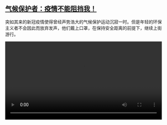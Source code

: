 <!--1593338038000-->
[气候保护者：疫情不能阻挡我！](https://www.dw.com/zh/%E6%B0%94%E5%80%99%E4%BF%9D%E6%8A%A4%E8%80%85%EF%BC%9A%E7%96%AB%E6%83%85%E4%B8%8D%E8%83%BD%E9%98%BB%E6%8C%A1%E6%88%91%EF%BC%81/a-53928154)
------

<p>突如其来的新冠疫情使得曾经声势浩大的气候保护运动沉寂一时。但是年轻的环保主义者不会因此而放弃发声，他们戴上口罩，在保持安全距离的前提下，继续上街游行。</small></p><video src="https://tvdownloaddw-a.akamaihd.net/dwtv_video/flv/vdt_zh/2020/bchi200624_001_klima_01g_sd_sor.mp4" controls style="width:100%"></video>
